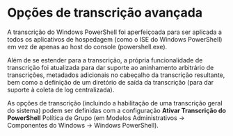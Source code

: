 # Opções de transcrição avançada

A transcrição do Windows PowerShell foi aperfeiçoada para ser aplicada a todos os aplicativos de hospedagem (como o ISE do Windows PowerShell) em vez de apenas ao host do console (powershell.exe).

Além de se estender para a transcrição, a própria funcionalidade de transcrição foi atualizada para dar suporte ao aninhamento arbitrário de transcrições, metadados adicionais no cabeçalho da transcrição resultante, bem como a definição de um diretório de saída da transcrição (para dar suporte à coleta de log centralizada).

As opções de transcrição (incluindo a habilitação de uma transcrição geral do sistema) podem ser definidas com a configuração **Ativar Transcrição do PowerShell** Política de Grupo (em Modelos Administrativos -> Componentes do Windows -> Windows PowerShell).
<!--HONumber=Mar16_HO2-->
